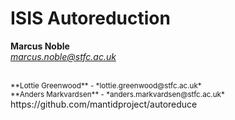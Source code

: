 
# ISIS Autoreduction

**Marcus Noble**<br/>
*marcus.noble@stfc.ac.uk*

<br/>
<small>
    **Lottie Greenwood** - *lottie.greenwood@stfc.ac.uk*
    <br/>
    **Anders Markvardsen** - *anders.markvardsen@stfc.ac.uk*
</small>

<br/>
<i class="fa fa-github"></i> https://github.com/mantidproject/autoreduce

